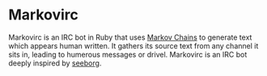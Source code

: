 Markovirc
=============

Markovirc is an IRC bot in Ruby that uses <a href="http://en.wikipedia.org/wiki/Markov_chain">Markov Chains</a> to generate text which appears human written. It gathers its source text from any channel it sits in, leading to humerous messages or drivel. Markovirc is an IRC bot deeply inspired by <a href="http://code.google.com/p/seeborg/">seeborg</a>.

